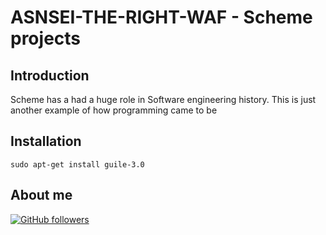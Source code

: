 # ASNSEI-THE-RIGHT-WAF - Scheme projects

## Introduction

Scheme has a had a huge role in Software engineering history. This is just another example of how programming came to be

## Installation

```shell
sudo apt-get install guile-3.0
```

## About me

[![GitHub followers](https://img.shields.io/github/followers/jesperancinha.svg?label=Jesperancinha&style=for-the-badge&logo=github&color=grey "GitHub")](https://github.com/jesperancinha)
